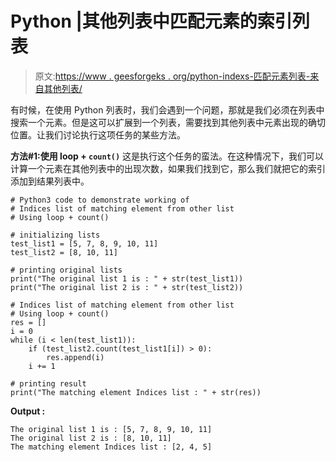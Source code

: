 # Python |其他列表中匹配元素的索引列表

> 原文:[https://www . geesforgeks . org/python-indexs-匹配元素列表-来自其他列表/](https://www.geeksforgeeks.org/python-indices-list-of-matching-element-from-other-list/)

有时候，在使用 Python 列表时，我们会遇到一个问题，那就是我们必须在列表中搜索一个元素。但是这可以扩展到一个列表，需要找到其他列表中元素出现的确切位置。让我们讨论执行这项任务的某些方法。

**方法#1:使用 loop + `count()`**
这是执行这个任务的蛮法。在这种情况下，我们可以计算一个元素在其他列表中的出现次数，如果我们找到它，那么我们就把它的索引添加到结果列表中。

```
# Python3 code to demonstrate working of
# Indices list of matching element from other list
# Using loop + count()

# initializing lists
test_list1 = [5, 7, 8, 9, 10, 11]
test_list2 = [8, 10, 11]

# printing original lists
print("The original list 1 is : " + str(test_list1))
print("The original list 2 is : " + str(test_list2))

# Indices list of matching element from other list
# Using loop + count()
res = []
i = 0
while (i < len(test_list1)):
    if (test_list2.count(test_list1[i]) > 0):
        res.append(i)
    i += 1

# printing result 
print("The matching element Indices list : " + str(res))
```

**Output :**

```
The original list 1 is : [5, 7, 8, 9, 10, 11]
The original list 2 is : [8, 10, 11]
The matching element Indices list : [2, 4, 5]

```